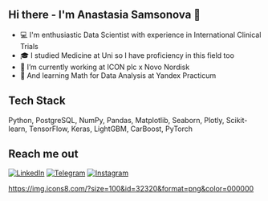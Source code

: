 ## Hi there - I'm Anastasia Samsonova 👋

- 💻 I'm enthusiastic Data Scientist with experience in International Clinical Trials
- 🎓 I studied Medicine at Uni so I have proficiency in this field too 
- 🔭 I’m currently working at ICON plc x Novo Nordisk
- 🌱 And learning Math for Data Analysis at Yandex Practicum

## Tech Stack

Python, PostgreSQL, NumPy, Pandas, Matplotlib, Seaborn, Plotly, Scikit-learn, TensorFlow, Keras, LightGBM, CarBoost, PyTorch

## Reach me out

[![LinkedIn](https://img.icons8.com/?size=100&id=XJotpm3EaZXV&format=png&color=000000)](https://www.linkedin.com/in/anastasia-samsonova-404740216/)
[![Telegram](https://img.icons8.com/?size=100&id=103888&format=png&color=000000)](https://t.me/ana67s)
[![Instagram](https://img.icons8.com/?size=100&id=J6CpXwXjvIhl&format=png&color=000000)](https://www.instagram.com/anastasia.sam_?igsh=eWp3bnNydHNnamxv&utm_source=qr)


https://img.icons8.com/?size=100&id=32320&format=png&color=000000
